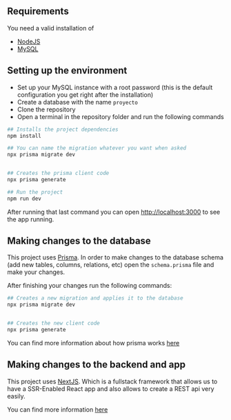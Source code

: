 ## Requirements

You need a valid installation of 

 - [NodeJS](https://nodejs.org/en/download)
 - [MySQL](https://dev.mysql.com/doc/)

 ## Setting up the environment

- Set up your MySQL instance with a root password (this is the default configuration you get right after the installation)
- Create a database with the name `proyecto`
- Clone the repository
- Open a terminal in the repository folder and run the following commands

```bash
## Installs the project dependencies
npm install

## You can name the migration whatever you want when asked
npx prisma migrate dev


## Creates the prisma client code
npx prisma generate

## Run the project
npm run dev
```

After running that last command you can open [http://localhost:3000](http://localhost:3000) to see the app running. 

## Making changes to the database

This project uses [Prisma](https://www.prisma.io/docs). 
In order to make changes to the database schema (add new tables, columns, relations, etc) open the `schema.prisma` file and make your changes.

After finishing your changes run the following commands:

```bash
## Creates a new migration and applies it to the database
npx prisma migrate dev


## Creates the new client code
npx prisma generate
```

You can find more information about how prisma works [here](https://www.youtube.com/watch?v=RebA5J-rlwg&t=2682s&ab_channel=WebDevSimplified)

## Making changes to the backend and app

This project uses [NextJS](https://nextjs.org/). Which is a fullstack framework that allows us to have a SSR-Enabled React app and also allows to create a REST api very easily. 

You can find more information [here](https://www.youtube.com/watch?v=tA-_vAz9y78&ab_channel=midulive)